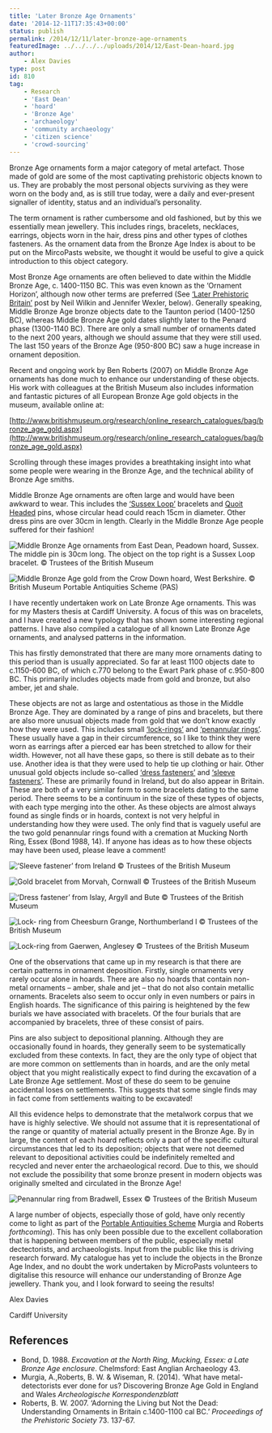```yaml
---
title: 'Later Bronze Age Ornaments'
date: '2014-12-11T17:35:43+00:00'
status: publish
permalink: /2014/12/11/later-bronze-age-ornaments
featuredImage: ../../../../uploads/2014/12/East-Dean-hoard.jpg
author: 
    - Alex Davies
type: post
id: 810
tag:
    - Research
    - 'East Dean'
    - 'hoard'
    - 'Bronze Age'
    - 'archaeology'
    - 'community archaeology'
    - 'citizen science'
    - 'crowd-sourcing'
---
```

Bronze Age ornaments form a major category of metal artefact. Those made of gold are some of the most captivating prehistoric objects known to us. They are probably the most personal objects surviving as they were worn on the body and, as is still true today, were a daily and ever-present signaller of identity, status and an individual’s personality.

The term ornament is rather cumbersome and old fashioned, but by this we essentially mean jewellery. This includes rings, bracelets, necklaces, earrings, objects worn in the hair, dress pins and other types of clothes fasteners. As the ornament data from the Bronze Age Index is about to be put on the MircoPasts website, we thought it would be useful to give a quick introduction to this object category.

Most Bronze Age ornaments are often believed to date within the Middle Bronze Age, c. 1400-1150 BC. This was even known as the ‘Ornament Horizon’, although now other terms are preferred (See [‘Later Prehistoric Britain’](https://blog.micropasts.org/2014/06/20/later-prehistoric-britain-the-development-of-bronze-age-metal-objects/) post by Neil Wilkin and Jennifer Wexler, below). Generally speaking, Middle Bronze Age bronze objects date to the Taunton period (1400-1250 BC), whereas Middle Bronze Age gold dates slightly later to the Penard phase (1300-1140 BC). There are only a small number of ornaments dated to the next 200 years, although we should assume that they were still used. The last 150 years of the Bronze Age (950-800 BC) saw a huge increase in ornament deposition.

Recent and ongoing work by Ben Roberts (2007) on Middle Bronze Age ornaments has done much to enhance our understanding of these objects. His work with colleagues at the British Museum also includes information and fantastic pictures of all European Bronze Age gold objects in the museum, available online at:

[http://www.britishmuseum.org/research/online_research_catalogues/bag/bronze_age_gold.aspx](http://www.britishmuseum.org/research/online_research_catalogues/bag/bronze_age_gold.aspx)

Scrolling through these images provides a breathtaking insight into what some people were wearing in the Bronze Age, and the technical ability of Bronze Age smiths.

Middle Bronze Age ornaments are often large and would have been awkward to wear. This includes the [‘Sussex Loop’](http://sussexpast.co.uk/learning/learning-at-lewes-castle/prehistory-what-is-it/sussex-loop-bronze-age) bracelets and [Quoit Headed](http://finds.org.uk/bronzeage/objects/pins) pins, whose circular head could reach 15cm in diameter. Other dress pins are over 30cm in length. Clearly in the Middle Bronze Age people suffered for their fashion!

![Middle Bronze Age ornaments from East Dean, Peadown hoard, Sussex. The middle pin is 30cm long. The object on the top right is a Sussex Loop bracelet. © Trustees of the British Museum](../../../../uploads/2014/12/East-Dean-hoard.jpg)

![Middle Bronze Age gold from the Crow Down hoard, West Berkshire. © British Museum Portable Antiquities Scheme (PAS)](../../../../uploads/2014/12/Crow-Down.jpg)

I have recently undertaken work on Late Bronze Age ornaments. This was for my Masters thesis at Cardiff University. A focus of this was on bracelets, and I have created a new typology that has shown some interesting regional patterns. I have also compiled a catalogue of all known Late Bronze Age ornaments, and analysed patterns in the information.

This has firstly demonstrated that there are many more ornaments dating to this period than is usually appreciated. So far at least 1100 objects date to c.1150-600 BC, of which c.770 belong to the Ewart Park phase of c.950-800 BC. This primarily includes objects made from gold and bronze, but also amber, jet and shale.

These objects are not as large and ostentatious as those in the Middle Bronze Age. They are dominated by a range of pins and bracelets, but there are also more unusual objects made from gold that we don’t know exactly how they were used. This includes small [‘lock-rings’](http://finds.org.uk/bronzeage/objects/lock-rings) and [‘penannular rings’](http://finds.org.uk/bronzeage/objects/penannular-rings). These usually have a gap in their circumference, so I like to think they were worn as earrings after a pierced ear has been stretched to allow for their width. However, not all have these gaps, so there is still debate as to their use. Another idea is that they were used to help tie up clothing or hair. Other unusual gold objects include so-called [‘dress fasteners’](http://finds.org.uk/bronzeage/objects/dress-fasteners) and [‘sleeve fasteners’](http://finds.org.uk/bronzeage/objects/sleeve-fasteners). These are primarily found in Ireland, but do also appear in Britain. These are both of a very similar form to some bracelets dating to the same period. There seems to be a continuum in the size of these types of objects, with each type merging into the other. As these objects are almost always found as single finds or in hoards, context is not very helpful in understanding how they were used. The only find that is vaguely useful are the two gold penannular rings found with a cremation at Mucking North Ring, Essex (Bond 1988, 14). If anyone has ideas as to how these objects may have been used, please leave a comment!

![‘Sleeve fastener’ from Ireland © Trustees of the British Museum](../../../../uploads/2014/12/Sleeve-fastener.jpg)

![Gold bracelet from Morvah, Cornwall © Trustees of the British Museum](../../../../uploads/2014/12/Morvah-bracelet.jpg)

![‘Dress fastener’ from Islay, Argyll and Bute © Trustees of the British Museum](../../../../uploads/2014/12/Dress-fastener-Islay.jpg)

![Lock- ring from Cheesburn Grange, Northumberland l © Trustees of the British Museum](../../../../uploads/2014/12/Cheesburn-Grange-lock-ring.jpg)

![Lock-ring from Gaerwen, Anglesey © Trustees of the British Museum](../../../../uploads/2014/12/Gaerwen-Lock-Ring.jpg)

One of the observations that came up in my research is that there are certain patterns in ornament deposition. Firstly, single ornaments very rarely occur alone in hoards. There are also no hoards that contain non-metal ornaments – amber, shale and jet – that do not also contain metallic ornaments. Bracelets also seem to occur only in even numbers or pairs in English hoards. The significance of this pairing is heightened by the few burials we have associated with bracelets. Of the four burials that are accompanied by bracelets, three of these consist of pairs.

Pins are also subject to depositional planning. Although they are occasionally found in hoards, they generally seem to be systematically excluded from these contexts. In fact, they are the only type of object that are more common on settlements than in hoards, and are the only metal object that you might realistically expect to find during the excavation of a Late Bronze Age settlement. Most of these do seem to be genuine accidental loses on settlements. This suggests that some single finds may in fact come from settlements waiting to be excavated!

All this evidence helps to demonstrate that the metalwork corpus that we have is highly selective. We should not assume that it is representational of the range or quantity of material actually present in the Bronze Age. By in large, the content of each hoard reflects only a part of the specific cultural circumstances that led to its deposition; objects that were not deemed relevant to depositional activities could be indefinitely remelted and recycled and never enter the archaeological record. Due to this, we should not exclude the possibility that some bronze present in modern objects was originally smelted and circulated in the Bronze Age!

![Penannular ring from Bradwell, Essex © Trustees of the British Museum](../../../../uploads/2014/12/Bradwell-penannular-ring.jpg) 

A large number of objects, especially those of gold, have only recently come to light as part of the [Portable Antiquities Scheme](http://www.finds.org.uk) Murgia and Roberts *forthcoming*). This has only been possible due to the excellent collaboration that is happening between members of the public, especially metal dectectorists, and archaeologists. Input from the public like this is driving research forward. My catalogue has yet to include the objects in the Bronze Age Index, and no doubt the work undertaken by MicroPasts volunteers to digitalise this resource will enhance our understanding of Bronze Age jewellery. Thank you, and I look forward to seeing the results!

Alex Davies

Cardiff University

## References

* Bond, D. 1988. *Excavation at the North Ring, Mucking, Essex: a Late Bronze Age enclosure*. Chelmsford: East Anglian Archaeology 43.
* Murgia, A.,Roberts, B. W. & Wiseman, R. (2014). ‘What have metal-detectorists ever done for us? Discovering Bronze Age Gold in England and Wales *Archeologische Korrespondenzblatt*
* Roberts, B. W. 2007. ‘Adorning the Living but Not the Dead: Understanding Ornaments in Britain c.1400-1100 cal BC.’ *Proceedings of the Prehistoric Society* 73. 137-67.